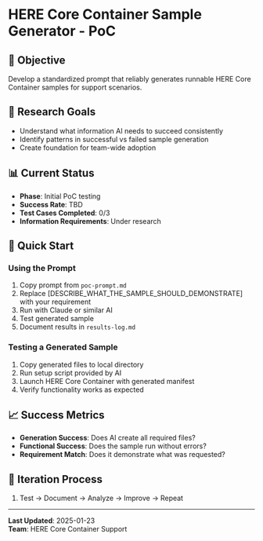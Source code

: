 # HERE Core Container Sample Generator - PoC

## 🎯 Objective
Develop a standardized prompt that reliably generates runnable HERE Core Container samples for support scenarios.

## 🔬 Research Goals
- Understand what information AI needs to succeed consistently
- Identify patterns in successful vs failed sample generation
- Create foundation for team-wide adoption

## 📊 Current Status
- **Phase**: Initial PoC testing
- **Success Rate**: TBD
- **Test Cases Completed**: 0/3
- **Information Requirements**: Under research

## 🚀 Quick Start

### Using the Prompt
1. Copy prompt from `poc-prompt.md`
2. Replace [DESCRIBE_WHAT_THE_SAMPLE_SHOULD_DEMONSTRATE] with your requirement
3. Run with Claude or similar AI
4. Test generated sample
5. Document results in `results-log.md`

### Testing a Generated Sample
1. Copy generated files to local directory
2. Run setup script provided by AI
3. Launch HERE Core Container with generated manifest
4. Verify functionality works as expected

## 📈 Success Metrics
- **Generation Success**: Does AI create all required files?
- **Functional Success**: Does the sample run without errors?
- **Requirement Match**: Does it demonstrate what was requested?

## 🔄 Iteration Process
1. Test → Document → Analyze → Improve → Repeat

---
**Last Updated**: 2025-01-23  
**Team**: HERE Core Container Support
